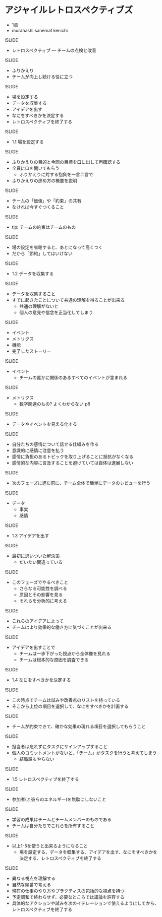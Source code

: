 # アジャイルレトロスペクティブズ
- 1章
- murahashi sanemat kenichi

!SLIDE
- レトロスペクティブ ― チームの点検と改善

!SLIDE
- ふりかえり
- チームが向上し続ける役に立つ

!SLIDE
- 場を設定する
- データを収集する
- アイデアを出す
- なにをすべきかを決定する
- レトロスペクティブを終了する

!SLIDE
- 1.1 場を設定する

!SLIDE
- ふりかえりの目的と今回の目標を口に出して再確認する
- 全員に口を開いてもらう
    - ふりかえりに対する抱負を一言二言で
- ふりかえりの進め方の概要を説明

!SLIDE
- チームの「価値」や「約束」の共有
- なければ今すぐつくること

!SLIDE
- tip: チームの約束はチームのもの

!SLIDE
- 場の設定を省略すると、あとになって高くつく
- だから「節約」してはいけない

!SLIDE
- 1.2 データを収集する

!SLIDE
- データを収集すること
- すでに起きたことについて共通の理解を得ることが出来る
    - 共通の理解がないと
    - 個人の意見や信念を正当化してしまう

!SLIDE
- イベント
- メトリクス
- 機能
- 完了したストーリー

!SLIDE
- イベント
    - チームの誰かに関係のあるすべてのイベントが含まれる

!SLIDE
- メトリクス
    - 数字関連のもの? よくわからない p8

!SLIDE
- データやイベントを見える化する

!SLIDE
- 自分たちの感情について話せる仕組みを作る
- 意識的に感情に注意を払う
- 感情に負担のあるトピックを取り上げることに抵抗がなくなる
- 感情的な内容に言及することを避けていては自体は進展しない

!SLIDE
- 次のフェーズに進む前に、チーム全体で簡単にデータのレビューを行う

!SLIDE
- データ
    - 事実
    - 感情

!SLIDE
- 1.3 アイデアを出す

!SLIDE
- 最初に思いついた解決策
    - だいたい間違っている

!SLIDE
- このフェーズでやるべきこと
    - さらなる可能性を調べる
    - 原因とその影響を見る
    - それらを分析的に考える

!SLIDE
- これらのアイデアによって
- チームはより効果的な働き方に気づくことが出来る

!SLIDE
- アイデアを出すことで
    - チームは一歩下がった視点から全体像を見れる
    - チームは根本的な原因を調査できる

!SLIDE
- 1.4 なにをすべきかを決定する

!SLIDE
- この時点でチームは試みや改善点のリストを持っている
- そこから上位の項目を選択して、なにをすべきかを計画する

!SLIDE
- チームが約束できて、確かな効果の現れる項目を選択してもらうこと

!SLIDE
- 担当者は忘れずにタスクにサインアップすること
- 個人のコミットメントがないと、「チーム」がタスクを行うと考えてしまう
    - 結局誰もやらない

!SLIDE
- 1.5 レトロスペクティブを終了する

!SLIDE
- 参加者(と彼らのエネルギー)を無駄にしないこと

!SLIDE
- 学習の成果はチームとチームメンバーのものである
- チームは自分たちでこれらを所有すること

!SLIDE
- 以上1-5を使うと出来るようになること
    - 場を設定する、データを収集する、アイデアを出す、なにをすべきかを決定する、レトロスペクティブを終了する

!SLIDE
- 異なる視点を理解する
- 自然な順番で考える
- 現在の仕事のやり方やプラクティスの包括的な視点を持つ
- 予定調和で終わらせず、必要なところでは議論を許容する
- 具体的なアクションや試みを次のイテレーションで使えるようにしてから、レトロスペクティブを終了する
